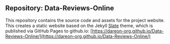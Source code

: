 ## Repository: Data-Reviews-Online

This repository contains the source code and assets for the project 
website. This creates a static website based on the Jekyll
[Slate](http://jekyllthemes.org/themes/slate/) theme, which is published
via GitHub Pages to github.io: 
[https://dareon-org.github.io/Data-Reviews-Online/](https://dareon-org.github.io/Data-Reviews-Online/)